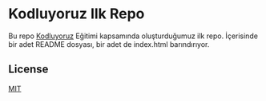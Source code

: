 # Kodluyoruz Ilk Repo

Bu repo [Kodluyoruz](https://www.kodluyoruz.org) Eğitimi kapsamında oluşturduğumuz ilk repo. İçerisinde bir adet README dosyası, bir adet de index.html barındırıyor.


## License
[MIT](https://choosealicense.com/licenses/mit/)
